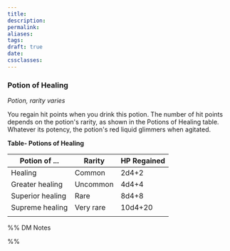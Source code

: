 ```yaml
---
title: 
description: 
permalink: 
aliases: 
tags: 
draft: true
date: 
cssclasses:
---
```

### Potion of Healing

*Potion, rarity varies*

You regain hit points when you drink this potion. The number of hit points depends on the potion's rarity, as shown in the Potions of Healing table. Whatever its potency, the potion's red liquid glimmers when agitated.

**Table- Potions of Healing**

| Potion of ...    | Rarity    | HP Regained |
|------------------|-----------|-------------|
| Healing          | Common    | 2d4+2       |
| Greater healing  | Uncommon  | 4d4+4       |
| Superior healing | Rare      | 8d4+8       |
| Supreme healing  | Very rare | 10d4+20     |
|                  |           |             |



%% DM Notes



%%
